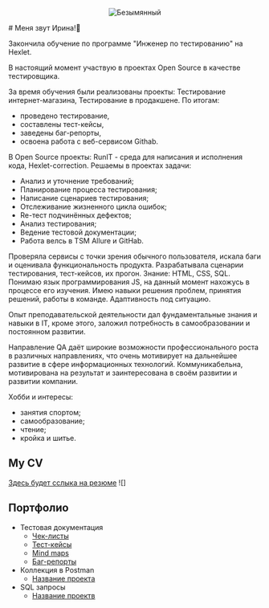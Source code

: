 
<div align="center">

  ![Безымянный](https://github.com/kairina2020/Kairina2020/assets/110185387/965f4b28-9cfc-49ef-b9c4-f459b896f986)

</div>
# Меня звут Ирина!👋

Закончила обучение по программе "Инженер по тестированию" на Hexlet. 

В настоящий момент участвую в проектах Open Source в качестве тестировщика. 

За время обучения были реализованы проекты: Тестирование интернет-магазина, Тестирование в продакшене. 
По итогам:
- проведено тестирование, 
- составлены тест-кейсы, 
- заведены баг-репорты, 
- освоена работа с веб-сервисом Githab.
  
В Open Source проекты: RunIT - среда для написания и исполнения кода, Hexlet-correction. 
Решаемы в проектах задачи:
- Анализ и уточнение требований;
- Планирование процесса тестирования;
- Написание сценариев тестирования;
- Отслеживание жизненного цикла ошибок;
- Re-тест подчинённых дефектов;
- Анализ тестирования;
- Ведение тестовой документации;
- Работа велсь в  TSM Allure и GitHab.
  
Проверяла сервисы с точки зрения обычного пользователя, искала баги и оценивала функциональность продукта. Разрабатывала сценарии тестирования, тест-кейсов, их прогон. 
Знание: HTML, CSS, SQL. Понимаю язык программирования JS, на данный момент нахожусь в процессе его изучения. 
Имею навыки решения проблем, принятия решений, работы в команде. Адаптивность под ситуацию. 

Опыт преподавательской деятельности дал фундаментальные знания и навыки в IT, кроме этого, заложил потребность в самообразовании и постоянном развитии. 

Направление QA даёт широкие возможности профессионального роста в различных направлениях, что очень мотивирует на дальнейшее развитие в сфере информационных технологий.
Коммуникабельна, мотивирована на результат и заинтересована в своём развитии и развитии компании.

Хобби и интересы:
- занятия спортом;
- самообразование;
- чтение;
- кройка и шитье.

## My CV 

[Здесь будет сслыка на резюме]()
![]
## Портфолио 
- Тестовая документация
  -  [Чек-листы](https://ссылочку_сюда)
  -  [Тест-кейсы](https://ссылочку_сюда)
  -  [Mind maps](https://ссылочку_сюда)
  -  [Баг-репорты](https://ссылочку_сюда)
- Коллекция в Postman 
  -  [Название проекта](https://ссылочку_сюда)
- SQL запросы 
  -  [Название проектв](https://ссылочку_сюда)
